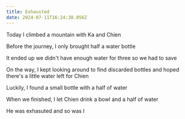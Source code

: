 ```yaml
---
title: Exhausted
date: 2024-07-11T16:24:38.056Z
---
```


Today I climbed a mountain with Ka and Chien

Before the journey, I only brought half a water bottle

It ended up we didn't have enough water for three so we had to save

On the way, I kept looking around to find discarded bottles and hoped there's a little water left for Chien

Luckily, I found a small bottle with a half of water

When we finished, I let Chien drink a bowl and a half of water

He was exhasuted and so was I
